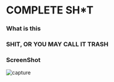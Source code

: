 # COMPLETE SH*T
### What is this
### SHIT, OR YOU MAY CALL IT TRASH

### ScreenShot 
![capture](https://user-images.githubusercontent.com/33704360/38769260-91bfc362-3fb4-11e8-86c6-d5a3ca13c31a.PNG)

